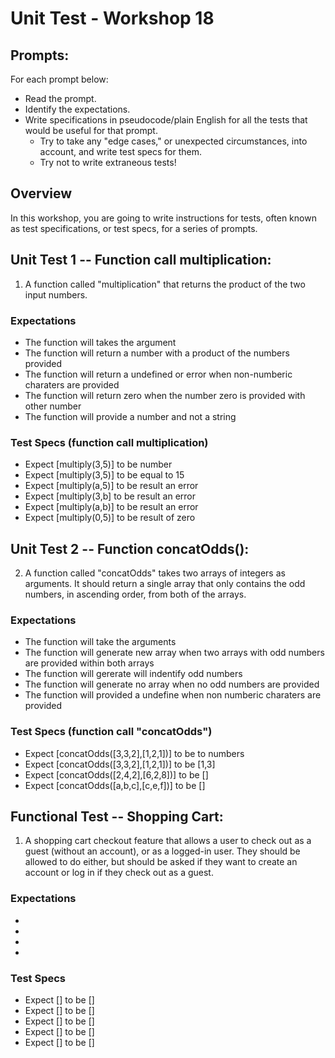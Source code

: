 # Unit Test - Workshop 18

## Prompts:

For each prompt below: 

- Read the prompt.
- Identify the expectations.
- Write specifications in pseudocode/plain English for all the tests that would be useful for that prompt.
   - Try to take any "edge cases," or unexpected circumstances, into account, and write test specs for them.
    - Try not to write extraneous tests!

## Overview

In this workshop, you are going to write instructions for tests, often known as test specifications, or test specs, for a series of prompts. 

## Unit Test 1 -- Function call multiplication:

1. A function called "multiplication" that returns the product of the two input numbers.

### Expectations

- The function will takes the argument
- The function will return a number with a product of the numbers provided
- The function will return a undefined or error when non-numberic charaters are provided
- The function will return zero when the number zero is provided with other number
- The function will provide a number and not a string

### Test Specs (function call multiplication)

- Expect [multiply(3,5)] to be number
- Expect [multiply(3,5)] to be equal to 15
- Expect [multiply(a,5)] to be result an error
- Expect [multiply(3,b] to be result an error
- Expect [multiply(a,b)] to be result an error
- Expect [multiply(0,5)] to be result of zero

## Unit Test 2 -- Function concatOdds():

2. A function called "concatOdds" takes two arrays of integers as arguments. It should return a single array that only contains the odd numbers, in ascending order, from both of the arrays.

### Expectations

- The function will take the arguments
- The function will generate new array when two arrays with odd numbers are provided within both arrays
- The function will gererate will indentify odd numbers 
- The function will generate no array when no odd numbers are provided
- The function will provided a undefine when non numberic charaters are provided

### Test Specs  (function call "concatOdds")

- Expect [concatOdds([3,3,2],[1,2,1])] to be to numbers
- Expect [concatOdds([3,3,2],[1,2,1])] to be [1,3]
- Expect [concatOdds([2,4,2],[6,2,8])] to be []
- Expect [concatOdds([a,b,c],[c,e,f])] to be []


## Functional Test -- Shopping Cart:
1. A shopping cart checkout feature that allows a user to check out as a guest (without an account), or as a logged-in user. They should be allowed to do either, but should be asked if they want to create an account or log in if they check out as a guest.


### Expectations

- 
-
-
-

### Test Specs

- Expect [] to be []
- Expect [] to be []
- Expect [] to be []
- Expect [] to be []
- Expect [] to be []